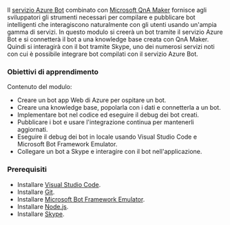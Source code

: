 Il [servizio Azure Bot](https://azure.microsoft.com/en*us/services/bot*service/) combinato con [Microsoft QnA Maker](https://www.qnamaker.ai/) fornisce agli sviluppatori gli strumenti necessari per compilare e pubblicare bot intelligenti che interagiscono naturalmente con gli utenti usando un'ampia gamma di servizi. In questo modulo si creerà un bot tramite il servizio Azure Bot e si connetterà il bot a una knowledge base creata con QnA Maker. Quindi si interagirà con il bot tramite Skype, uno dei numerosi servizi noti con cui è possibile integrare bot compilati con il servizio Azure Bot.

### <a name="learning-objectives"></a>Obiettivi di apprendimento

Contenuto del modulo:

- Creare un bot app Web di Azure per ospitare un bot.
- Creare una knowledge base, popolarla con i dati e connetterla a un bot.
- Implementare bot nel codice ed eseguire il debug dei bot creati.
- Pubblicare i bot e usare l'integrazione continua per mantenerli aggiornati.
- Eseguire il debug dei bot in locale usando Visual Studio Code e Microsoft Bot Framework Emulator.
- Collegare un bot a Skype e interagire con il bot nell'applicazione.

### <a name="prerequisites"></a>Prerequisiti

- Installare [Visual Studio Code](http://code.visualstudio.com).
- Installare [Git](https://git-scm.com).
- Installare [Microsoft Bot Framework Emulator](https://emulator.botframework.com/).
- Installare [Node.js](https://nodejs.org).
- Installare [Skype](https://www.skype.com/en/download-skype/skype-for-computer/).